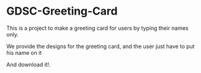 # GDSC-Greeting-Card

This is a project to make a greeting card for users by typing their names only.

We provide the designs for the greeting card, and the user just have to put his name on it

And download it!.
